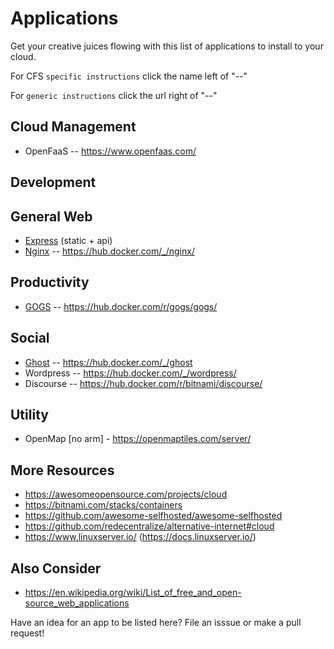 # Applications

Get your creative juices flowing with this list of applications to install to your cloud.

For CFS `specific instructions` click the name left of "--"

For `generic instructions` click the url right of "--"

## Cloud Management
* OpenFaaS -- https://www.openfaas.com/

## Development

## General Web 
* [Express](express.md) (static + api)
* [Nginx](nginx.md) -- https://hub.docker.com/_/nginx/

## Productivity
* [GOGS](gogs.md) -- https://hub.docker.com/r/gogs/gogs/

## Social
* [Ghost](ghost.md) -- https://hub.docker.com/_/ghost
* Wordpress -- https://hub.docker.com/_/wordpress/
* Discourse -- https://hub.docker.com/r/bitnami/discourse/

## Utility
* OpenMap [no arm] - https://openmaptiles.com/server/

## More Resources
* https://awesomeopensource.com/projects/cloud
* https://bitnami.com/stacks/containers
* https://github.com/awesome-selfhosted/awesome-selfhosted
* https://github.com/redecentralize/alternative-internet#cloud
* https://www.linuxserver.io/ (https://docs.linuxserver.io/)

## Also Consider
* https://en.wikipedia.org/wiki/List_of_free_and_open-source_web_applications




Have an idea for an app to be listed here?  File an isssue or make a pull request!

